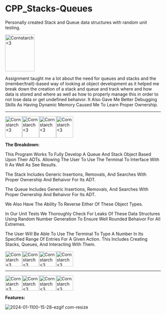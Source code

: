 # CPP_Stacks-Queues
  Personally created Stack and Queue data structures with random unit testing. 

<img src="https://github.com/Kingerthanu/CPP_Stacks-Queues/assets/76754592/a31b1070-3a45-492b-9b18-754073b9cca6" alt="Cornstarch <3" width="95" height="119">

Assignment taught me a lot about the need for queues and stacks and the (member/trait)-based way of looking at object development as it helped me break down the creation of a stack and queue and track where and how data is stored and where as well as how to properly manage this in order to not lose data or get undefined behaivor. It Also Gave Me Better Debugging Skills As Having Dynamic Memory Caused Me To Learn Proper Ownership.

----------------------------------------------------------------------------

<img src="https://github.com/Kingerthanu/CPP_Stacks-Queues/assets/76754592/f67aea81-da03-47bd-9fb2-ce2898f2d069" alt="Cornstarch <3" width="55" height="69"><img src="https://github.com/Kingerthanu/CPP_Stacks-Queues/assets/76754592/f67aea81-da03-47bd-9fb2-ce2898f2d069" alt="Cornstarch <3" width="55" height="69"><img src="https://github.com/Kingerthanu/CPP_Stacks-Queues/assets/76754592/f67aea81-da03-47bd-9fb2-ce2898f2d069" alt="Cornstarch <3" width="55" height="69"><img src="https://github.com/Kingerthanu/CPP_Stacks-Queues/assets/76754592/f67aea81-da03-47bd-9fb2-ce2898f2d069" alt="Cornstarch <3" width="55" height="69">


**The Breakdown:**
 
This Program Works To Fully Develop A Queue And Stack Object Based Upon Their ADTs. Allowing The User To Use The Terminal To Interface With It As Well As See Results. 

The Stack Includes Generic Insertions, Removals, And Searches With Proper Ownership And Behaivor For Its ADT.

The Queue Includes Generic Insertions, Removals, And Searches With Proper Ownership And Behaivor For Its ADT.

We Also Have The Ability To Reverse Either Of These Object Types.

In Our Unit Tests We Thoroughly Check For Leaks Of These Data Structures Using Random Number Generation To Ensure Well Rounded Behaivor For All Extremes. 

The User Will Be Able To Use The Terminal To Type A Number In Its Specified Range Of Entries For A Given Action. This Includes Creating Stacks, Queues, And Interacting With Them.

<img src="https://github.com/Kingerthanu/CPP_Stacks-Queues/assets/76754592/f83e224b-44df-4c49-9858-7c127d43acc5" alt="Cornstarch <3" width="55" height="49"><img src="https://github.com/Kingerthanu/CPP_Stacks-Queues/assets/76754592/f83e224b-44df-4c49-9858-7c127d43acc5" alt="Cornstarch <3" width="55" height="49"><img src="https://github.com/Kingerthanu/CPP_Stacks-Queues/assets/76754592/f83e224b-44df-4c49-9858-7c127d43acc5" alt="Cornstarch <3" width="55" height="49"><img src="https://github.com/Kingerthanu/CPP_Stacks-Queues/assets/76754592/f83e224b-44df-4c49-9858-7c127d43acc5" alt="Cornstarch <3" width="55" height="49">

-----------------------------------------------------------------------------

<img src="https://github.com/Kingerthanu/CPP_Stacks-Queues/assets/76754592/fdeca673-6931-4215-98ab-d37038b8a842" alt="Cornstarch <3" width="55" height="49"><img src="https://github.com/Kingerthanu/CPP_Stacks-Queues/assets/76754592/fdeca673-6931-4215-98ab-d37038b8a842" alt="Cornstarch <3" width="55" height="49"><img src="https://github.com/Kingerthanu/CPP_Stacks-Queues/assets/76754592/fdeca673-6931-4215-98ab-d37038b8a842" alt="Cornstarch <3" width="55" height="49"><img src="https://github.com/Kingerthanu/CPP_Stacks-Queues/assets/76754592/fdeca673-6931-4215-98ab-d37038b8a842" alt="Cornstarch <3" width="55" height="49">

**Features:**

![2024-01-1100-15-28-ezgif com-resize](https://github.com/Kingerthanu/CPP_Stacks-Queues/assets/76754592/a64defe4-55e8-4607-bd29-f5410dc28571)
